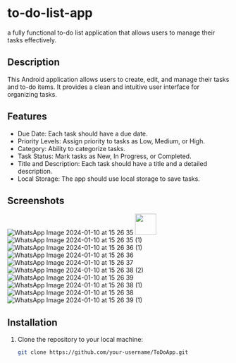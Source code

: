 # to-do-list-app
a fully functional to-do list application that allows users to manage their tasks effectively. 

## Description

This Android application allows users to create, edit, and manage their tasks and to-do items. It provides a clean and intuitive user interface for organizing tasks.

## Features

- Due Date: Each task should have a due date.
- Priority Levels: Assign priority to tasks as Low, Medium, or High.
- Category: Ability to categorize tasks.
- Task Status: Mark tasks as New, In Progress, or Completed.
- Title and Description: Each task should have a title and a detailed description.
- Local Storage: The app should use local storage to save tasks. 

## Screenshots

![WhatsApp Image 2024-01-10 at 15 26 35](https://github.com/Rahul-char/To-Do-list-App/assets/82884697/9375ba5c-dfd6-492a-b96c-b471a6a21f0d)
<img src="https://github.com/favicon.ico](https://github.com/Rahul-char/To-Do-list-App/assets/82884697/9375ba5c-dfd6-492a-b96c-b471a6a21f0d" width="48">
![WhatsApp Image 2024-01-10 at 15 26 35 (1)](https://github.com/Rahul-char/To-Do-list-App/assets/82884697/30c3835f-f6b6-45ea-994f-9b0a061b46d0)
![WhatsApp Image 2024-01-10 at 15 26 36 (1)](https://github.com/Rahul-char/To-Do-list-App/assets/82884697/f43f40c8-054d-4050-a7ad-c54658a84f37)
![WhatsApp Image 2024-01-10 at 15 26 36](https://github.com/Rahul-char/To-Do-list-App/assets/82884697/0b8f73ab-2d0a-4f9f-85a4-ecb807c0d009)
![WhatsApp Image 2024-01-10 at 15 26 37](https://github.com/Rahul-char/To-Do-list-App/assets/82884697/fe9d8626-6851-454e-be96-daa9b9097c52)
![WhatsApp Image 2024-01-10 at 15 26 38 (2)](https://github.com/Rahul-char/To-Do-list-App/assets/82884697/d0fdb390-d2c7-4a82-a04d-2e7628044081)
![WhatsApp Image 2024-01-10 at 15 26 39](https://github.com/Rahul-char/To-Do-list-App/assets/82884697/d89d5269-f3e1-4854-aaab-f9b6979f6614)
![WhatsApp Image 2024-01-10 at 15 26 38 (1)](https://github.com/Rahul-char/To-Do-list-App/assets/82884697/96e549eb-841d-4bda-b807-5aa97cd99e4f)
![WhatsApp Image 2024-01-10 at 15 26 38](https://github.com/Rahul-char/To-Do-list-App/assets/82884697/9cba979f-d0d4-4c42-9f0a-f34060ded60d)
![WhatsApp Image 2024-01-10 at 15 26 39 (1)](https://github.com/Rahul-char/To-Do-list-App/assets/82884697/fe2674e9-0e52-411a-8c03-cee815dbdf1c)



## Installation

1. Clone the repository to your local machine:

   ```bash
   git clone https://github.com/your-username/ToDoApp.git


